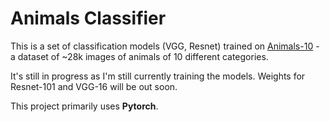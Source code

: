 # Animals Classifier 
This is a set of classification models (VGG, Resnet) trained on [Animals-10](https://www.kaggle.com/datasets/alessiocorrado99/animals10) - a dataset of ~28k images of animals of 10 different categories. 

It's still in progress as I'm still currently training the models. Weights for Resnet-101 and VGG-16 will be out soon. 

This project primarily uses <strong>Pytorch</strong>.